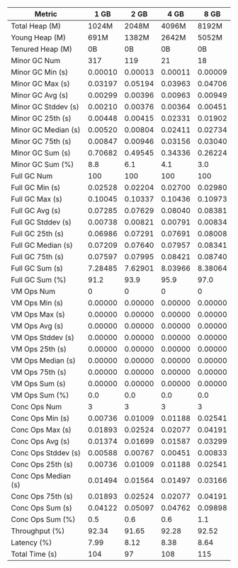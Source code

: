 | Metric | 1 GB | 2 GB | 4 GB | 8 GB |
|------|----|----|----|----|
| Total Heap (M) | 1024M | 2048M | 4096M | 8192M |
| Young Heap (M) | 691M | 1382M | 2642M | 5052M |
| Tenured Heap (M) | 0B | 0B | 0B | 0B |
| Minor GC Num | 317 | 119 | 21 | 18 |
| Minor GC Min (s) | 0.00010 | 0.00013 | 0.00011 | 0.00009 |
| Minor GC Max (s) | 0.03197 | 0.05194 | 0.03963 | 0.04706 |
| Minor GC Avg (s) | 0.00299 | 0.00396 | 0.00963 | 0.00949 |
| Minor GC Stddev (s) | 0.00210 | 0.00376 | 0.00364 | 0.00451 |
| Minor GC 25th (s) | 0.00448 | 0.00415 | 0.02331 | 0.01902 |
| Minor GC Median (s) | 0.00520 | 0.00804 | 0.02411 | 0.02734 |
| Minor GC 75th (s) | 0.00847 | 0.00946 | 0.03156 | 0.03040 |
| Minor GC Sum (s) | 0.70682 | 0.49545 | 0.34336 | 0.26224 |
| Minor GC Sum (%) | 8.8 | 6.1 | 4.1 | 3.0 |
| Full GC Num | 100 | 100 | 100 | 100 |
| Full GC Min (s) | 0.02528 | 0.02204 | 0.02700 | 0.02980 |
| Full GC Max (s) | 0.10045 | 0.10337 | 0.10436 | 0.10973 |
| Full GC Avg (s) | 0.07285 | 0.07629 | 0.08040 | 0.08381 |
| Full GC Stddev (s) | 0.00738 | 0.00821 | 0.00791 | 0.00834 |
| Full GC 25th (s) | 0.06986 | 0.07291 | 0.07691 | 0.08008 |
| Full GC Median (s) | 0.07209 | 0.07640 | 0.07957 | 0.08341 |
| Full GC 75th (s) | 0.07597 | 0.07995 | 0.08421 | 0.08740 |
| Full GC Sum (s) | 7.28485 | 7.62901 | 8.03966 | 8.38064 |
| Full GC Sum (%) | 91.2 | 93.9 | 95.9 | 97.0 |
| VM Ops Num | 0 | 0 | 0 | 0 |
| VM Ops Min (s) | 0.00000 | 0.00000 | 0.00000 | 0.00000 |
| VM Ops Max (s) | 0.00000 | 0.00000 | 0.00000 | 0.00000 |
| VM Ops Avg (s) | 0.00000 | 0.00000 | 0.00000 | 0.00000 |
| VM Ops Stddev (s) | 0.00000 | 0.00000 | 0.00000 | 0.00000 |
| VM Ops 25th (s) | 0.00000 | 0.00000 | 0.00000 | 0.00000 |
| VM Ops Median (s) | 0.00000 | 0.00000 | 0.00000 | 0.00000 |
| VM Ops 75th (s) | 0.00000 | 0.00000 | 0.00000 | 0.00000 |
| VM Ops Sum (s) | 0.00000 | 0.00000 | 0.00000 | 0.00000 |
| VM Ops Sum (%) | 0.0 | 0.0 | 0.0 | 0.0 |
| Conc Ops Num | 3 | 3 | 3 | 3 |
| Conc Ops Min (s) | 0.00736 | 0.01009 | 0.01188 | 0.02541 |
| Conc Ops Max (s) | 0.01893 | 0.02524 | 0.02077 | 0.04191 |
| Conc Ops Avg (s) | 0.01374 | 0.01699 | 0.01587 | 0.03299 |
| Conc Ops Stddev (s) | 0.00588 | 0.00767 | 0.00451 | 0.00833 |
| Conc Ops 25th (s) | 0.00736 | 0.01009 | 0.01188 | 0.02541 |
| Conc Ops Median (s) | 0.01494 | 0.01564 | 0.01497 | 0.03166 |
| Conc Ops 75th (s) | 0.01893 | 0.02524 | 0.02077 | 0.04191 |
| Conc Ops Sum (s) | 0.04122 | 0.05097 | 0.04762 | 0.09898 |
| Conc Ops Sum (%) | 0.5 | 0.6 | 0.6 | 1.1 |
| Throughput (%) | 92.34 | 91.65 | 92.28 | 92.52 |
| Latency (%) | 7.99 | 8.12 | 8.38 | 8.64 |
| Total Time (s) | 104 | 97 | 108 | 115 |
